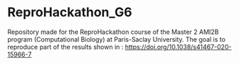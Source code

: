 # ReproHackathon_G6
Repository made for the ReproHackathon course of the Master 2 AMI2B program (Computational Biology) at Paris-Saclay University. The goal is to reproduce part of the results shown in : https://doi.org/10.1038/s41467-020-15966-7
